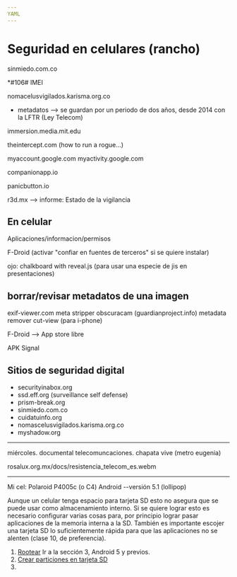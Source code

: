 ```yaml
---
YAML
---
```


# Seguridad en celulares (rancho)

sinmiedo.com.co

*#106#
IMEI

nomacelusvigilados.karisma.org.co

* metadatos --> se guardan por un periodo de dos años, desde 2014 con la LFTR (Ley Telecom)

immersion.media.mit.edu

theintercept.com (how to run a rogue…)

myaccount.google.com
myactivity.google.com

companionapp.io

panicbutton.io

r3d.mx --> informe: Estado de la vigilancia

## En celular

Aplicaciones/informacion/permisos

F-Droid
(activar "confiar en fuentes de terceros" si se quiere instalar)

ojo: chalkboard with reveal.js (para usar una especie de jis en presentaciones)

## borrar/revisar metadatos de una imagen

exif-viewer.com
meta stripper
obscuracam (guardianproject.info)
metadata remover
cut-view (para i-phone)

F-Droid --> App store libre

APK
Signal

## Sitios de seguridad digital

* securityinabox.org
* ssd.eff.org (surveillance self defense)
* prism-break.org
* sinmiedo.com.co
* cuidatuinfo.org
* nomascelusvigilados.karisma.org.co
* myshadow.org

---

miércoles. documental telecomuncaciones. chapata vive (metro eugenia)

rosalux.org.mx/docs/resistencia_telecom_es.webm

---

Mi cel:
Polaroid P4005c (o C4)
Android --versión 5.1 (lollipop)

Aunque un celular tenga espacio para tarjeta SD esto no asegura que se puede usar como almacenamiento interno. Si se quiere lograr esto es necesario configurar varias cosas para, por principio lograr pasar aplicaciones de la memoria interna a la SD. También es importante escojer una tarjeta SD lo suficientemente rápida para que las aplicaciones no se alenten (clase 10, de preferencia).

1) [Rootear](http://computerhoy.com/paso-a-paso/moviles/como-mover-apps-memoria-interna-tarjeta-sd-57840) Ir a la sección 3, Android 5 y previos.
2) [Crear particiones en tarjeta SD](https://www.partitionwizard.com/free-partition-manager.html)
3) 
